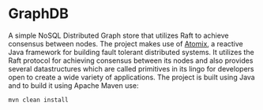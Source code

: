 # GraphDB

A simple NoSQL Distributed Graph store that utilizes Raft to achieve consensus between nodes. The project makes use of [Atomix](https://atomix.io/), a reactive Java framework for building fault tolerant distributed systems. It utilizes the Raft protocol for achieving consensus between its nodes and also provides several datastructures which are called primitives in its lingo for developers open to create a wide variety of applications.
The project is built using Java and to build it using Apache Maven use:
```
mvn clean install
```

